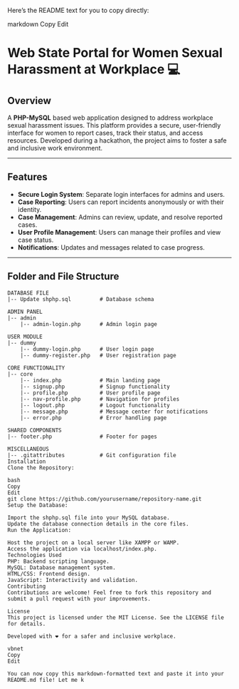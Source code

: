 
Here’s the README text for you to copy directly:

markdown
Copy
Edit
# Web State Portal for Women Sexual Harassment at Workplace 💻

## Overview

A **PHP-MySQL** based web application designed to address workplace sexual harassment issues. This platform provides a secure, user-friendly interface for women to report cases, track their status, and access resources. Developed during a hackathon, the project aims to foster a safe and inclusive work environment.

---

## Features

- **Secure Login System**: Separate login interfaces for admins and users.
- **Case Reporting**: Users can report incidents anonymously or with their identity.
- **Case Management**: Admins can review, update, and resolve reported cases.
- **User Profile Management**: Users can manage their profiles and view case status.
- **Notifications**: Updates and messages related to case progress.

---

## Folder and File Structure

```plaintext
DATABASE FILE
|-- Update shphp.sql         # Database schema

ADMIN PANEL
|-- admin
    |-- admin-login.php      # Admin login page

USER MODULE
|-- dummy
    |-- dummy-login.php      # User login page
    |-- dummy-register.php   # User registration page

CORE FUNCTIONALITY
|-- core
    |-- index.php            # Main landing page
    |-- signup.php           # Signup functionality
    |-- profile.php          # User profile page
    |-- nav-profile.php      # Navigation for profiles
    |-- logout.php           # Logout functionality
    |-- message.php          # Message center for notifications
    |-- error.php            # Error handling page

SHARED COMPONENTS
|-- footer.php               # Footer for pages

MISCELLANEOUS
|-- .gitattributes           # Git configuration file
Installation
Clone the Repository:

bash
Copy
Edit
git clone https://github.com/yourusername/repository-name.git
Setup the Database:

Import the shphp.sql file into your MySQL database.
Update the database connection details in the core files.
Run the Application:

Host the project on a local server like XAMPP or WAMP.
Access the application via localhost/index.php.
Technologies Used
PHP: Backend scripting language.
MySQL: Database management system.
HTML/CSS: Frontend design.
JavaScript: Interactivity and validation.
Contributing
Contributions are welcome! Feel free to fork this repository and submit a pull request with your improvements.

License
This project is licensed under the MIT License. See the LICENSE file for details.

Developed with ❤️ for a safer and inclusive workplace.

vbnet
Copy
Edit

You can now copy this markdown-formatted text and paste it into your README.md file! Let me k

